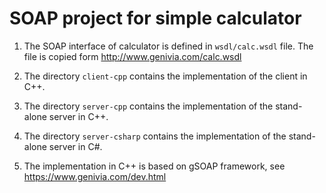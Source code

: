 # SOAP project for simple calculator


1. The SOAP interface of calculator is defined in `wsdl/calc.wsdl` file. The file is copied form http://www.genivia.com/calc.wsdl

1. The directory `client-cpp` contains the implementation of the client in C++.

1. The directory `server-cpp` contains the implementation of the stand-alone server in C++.

1. The directory `server-csharp` contains the implementation of the stand-alone server in C#.

1. The implementation in C++ is based on gSOAP framework, see https://www.genivia.com/dev.html

